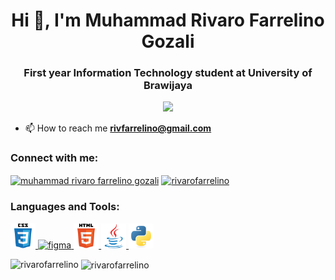 <h1 align="center">Hi 👋, I'm Muhammad Rivaro Farrelino Gozali</h1>
<h3 align="center">First year Information Technology student at University of Brawijaya</h3>
<p align = "center">
  <img src = "https://i.postimg.cc/nLFJHvw8/programcat.gif" />
</p>

- 📫 How to reach me **rivfarrelino@gmail.com**

<h3 align="left">Connect with me:</h3>
<p align="left">
<a href="https://linkedin.com/in/rivaro-farrelino" target="blank"><img align="center" src="https://raw.githubusercontent.com/rahuldkjain/github-profile-readme-generator/master/src/images/icons/Social/linked-in-alt.svg" alt="muhammad rivaro farrelino gozali" height="30" width="40" /></a>
<a href="https://instagram.com/rivarofarrelino" target="blank"><img align="center" src="https://raw.githubusercontent.com/rahuldkjain/github-profile-readme-generator/master/src/images/icons/Social/instagram.svg" alt="rivarofarrelino" height="30" width="40" /></a>
</p>

<h3 align="left">Languages and Tools:</h3>
<p align="left"> <a href="https://www.w3schools.com/css/" target="_blank" rel="noreferrer"> <img src="https://raw.githubusercontent.com/devicons/devicon/master/icons/css3/css3-original-wordmark.svg" alt="css3" width="40" height="40"/> </a> <a href="https://www.figma.com/" target="_blank" rel="noreferrer"> <img src="https://www.vectorlogo.zone/logos/figma/figma-icon.svg" alt="figma" width="40" height="40"/> </a> <a href="https://www.w3.org/html/" target="_blank" rel="noreferrer"> <img src="https://raw.githubusercontent.com/devicons/devicon/master/icons/html5/html5-original-wordmark.svg" alt="html5" width="40" height="40"/> </a> <a href="https://www.java.com" target="_blank" rel="noreferrer"> <img src="https://raw.githubusercontent.com/devicons/devicon/master/icons/java/java-original.svg" alt="java" width="40" height="40"/> </a> <a href="https://www.python.org" target="_blank" rel="noreferrer"> <img src="https://raw.githubusercontent.com/devicons/devicon/master/icons/python/python-original.svg" alt="python" width="40" height="40"/> </a> </p>

<p><img align="left" src="https://github-readme-stats.vercel.app/api/top-langs?username=rivarofarrelino&show_icons=true&locale=en&layout=compact" alt="rivarofarrelino" /></p>

<p>&nbsp;<img align="center" src="https://github-readme-stats.vercel.app/api?username=rivarofarrelino&show_icons=true&locale=en" alt="rivarofarrelino" /></p>
